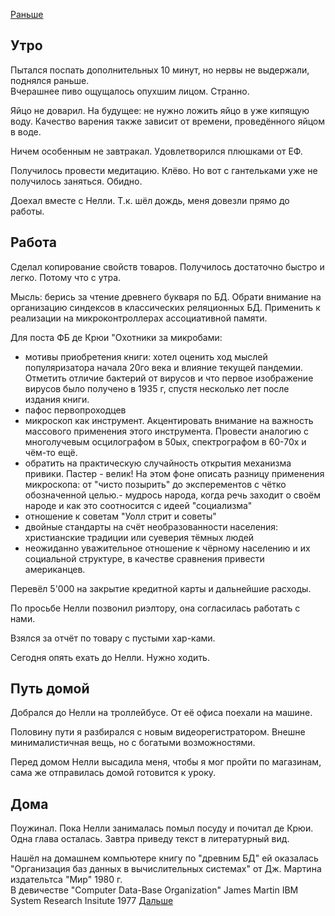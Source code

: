 [Раньше](2020.06.02.md)  
## Утро
Пытался поспать дополнительных 10 минут, но нервы не выдержали, поднялся раньше.  
Вчерашнее пиво ощущалось опухшим лицом. Странно.

Яйцо не доварил. На будущее: не нужно ложить яйцо в уже кипящую воду. Качество варения также зависит от времени, проведённого яйцом в воде.

Ничем особенным не завтракал. Удовлетворился плюшками от ЕФ.

Получилось провести медитацию. Клёво. Но вот с гантельками уже не получилось заняться. Обидно.

Доехал вместе с Нелли. Т.к. шёл дождь, меня довезли прямо до работы.
## Работа
Сделал копирование свойств товаров. Получилось достаточно быстро и легко. Потому что с утра.

Мысль: берись за чтение древнего букваря по БД. Обрати внимание на организацию синдексов в классических реляционных БД. Применить к реализации на микроконтроллерах ассоциативной памяти.

Для поста ФБ де Крюи "Охотники за микробами:
 - мотивы приобретения книги: хотел оценить ход мыслей популяризатора начала 20го века и влияние текущей пандемии. Отметить отличие бактерий от вирусов и что первое изображение вирусов было получено в 1935 г, спустя несколько лет после издания книги.
 - пафос первопроходцев
 - микроскоп как инструмент. Акцентировать внимание на важность массового применения этого инструмента. Провести аналогию с многолучевым осцилографом в 50ых, спектрографом в 60-70х и чём-то ещё.
 - обратить на практическую случайность открытия механизма привики. Пастер - велик! На этом фоне описать разницу применения микроскопа: от "чисто позырить" до эксперементов с чётко обозначенной целью.- мудрось народа, когда речь заходит о своём народе и как это соотносится с идеей "социализма"
 - отношение к советам "Уолл стрит и советы"
 - двойные стандарты на счёт необразованности населения: христианские традиции или суеверия тёмных людей
 - неожиданно уважительное отношение к чёрному населению и их социальной структуре, в качестве сравнения привести американцев.

 Перевёл 5'000 на закрытие кредитной карты и дальнейшие расходы.

По просьбе Нелли позвонил риэлтору, она согласилась работать с нами.

Взялся за отчёт по товару с пустыми хар-ками.

Сегодня опять ехать до Нелли. Нужно ходить.
## Путь домой
Добрался до Нелли на троллейбусе. От её офиса поехали на машине.

Половину пути я разбирался с новым видеорегистратором. Внешне минималистичная вещь, но с богатыми возможностями.

Перед домом Нелли высадила меня, чтобы я мог пройти по магазинам, сама же отправилась домой готовится к уроку.
## Дома
Поужинал. Пока Нелли занималась помыл посуду и почитал де Крюи. Одна глава осталась. Завтра приведу текст в литературный вид.

Нашёл на домашнем компьютере книгу по "древним БД" ей оказалась "Организация баз данных в вычислительных системах" от Дж. Мартина издательтса "Мир" 1980 г.  
В девичестве "Computer Data-Base Organization" James Martin IBM System Research Insitute 1977
[Дальше](2020.06.04.md)